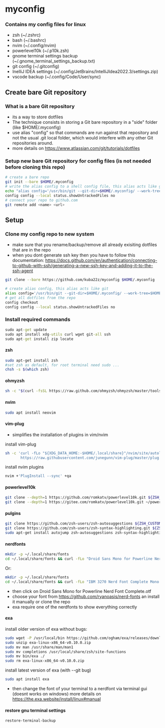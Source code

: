 # myconfig

### Contains my config files for linux
- zsh (~/.zshrc)
- bash (~/.bashrc)
- nvim (~/.config/nvim)
- powerlevel10k (~/.p10k.zsh)
- gnome terminal settings backup (~/.gnome_terminal_settings_backup.txt)
- git config (~/.gitconfig)
- InelliJ IDEA settings (~/.config/JetBrains/IntelliJIdea2022.3/settings.zip)
- vscode backup (~/.config/Code/User/sync)

## Create bare Git repository

###  What is a bare Git repository
- its a way to store dotfiles
- The technique consists in storing a Git bare repository in a "side" folder (like $HOME/.myconfig)
- use alias "config" so that commands are run against that repository and not the usual .git local folder, which would interfere with any other Git repositories around.
- more details on https://www.atlassian.com/git/tutorials/dotfiles

### Setup new bare Git repository for config files (is not needed before cloning this repo)
```bash
# create a bare repo
git init --bare $HOME/.myconfig
# write the alias config to a shell config file, this alias acts like git  
echo "alias config='/usr/bin/git --git-dir=$HOME/.myconfig/ --work-tree=$HOME'" >> $HOME/.bashrc
config config --local status.showUntrackedFiles no
# connect your repo to github.com
git remote add <name> <url>
```

## Setup

### Clone my config repo to new system
- make sure that you rename/backup/remove all already exisiting dotfiles that are in the repo
- when you dont generate ssh key then you have to follow this documentation: https://docs.github.com/en/authentication/connecting-to-github-with-ssh/generating-a-new-ssh-key-and-adding-it-to-the-ssh-agent
```bash
git clone --bare https://github.com/kuba22z/myconfig $HOME/.myconfig
```
```bash
# create alias config, this alias acts like git  
alias config='/usr/bin/git --git-dir=$HOME/.myconfig/ --work-tree=$HOME'
# get all dotfiles from the repo
config checkout
config config --local status.showUntrackedFiles no
```

### Install required commands
```bat
sudo apt-get update
sudo apt install xdg-utils curl wget git-all ssh
sudo apt-get install zip locate

```
#### zsh
```bash
sudo apt-get install zsh
#set zsh as default, for root terminal need sudo ... 
chsh -s $(which zsh)
```

#### ohmyzsh
```bash
sh -c "$(curl -fsSL https://raw.github.com/ohmyzsh/ohmyzsh/master/tools/install.sh)"
```
#### nvim
```bash
sudo apt install neovim
```
#### vim-plug
- simplifies the installation of plugins in vim/nvim

install vim-plug
```bash
sh -c 'curl -fLo "${XDG_DATA_HOME:-$HOME/.local/share}"/nvim/site/autoload/plug.vim --create-dirs \
       https://raw.githubusercontent.com/junegunn/vim-plug/master/plug.vim'
```
install nvim plugins
```bash
nvim +'PlugInstall --sync' +qa 
```
#### powerlevel10k
```bash
git clone --depth=1 https://github.com/romkatv/powerlevel10k.git ${ZSH_CUSTOM:-$HOME/.oh-my-zsh/custom}/themes/powerlevel10k
git clone --depth=1 https://gitee.com/romkatv/powerlevel10k.git ~/powerlevel10k
```
#### pulgins
```bash
git clone https://github.com/zsh-users/zsh-autosuggestions ${ZSH_CUSTOM:-~/.oh-my-zsh/custom}/plugins/zsh-autosuggestions
git clone https://github.com/zsh-users/zsh-syntax-highlighting.git ${ZSH_CUSTOM:-~/.oh-my-zsh/custom}/plugins/zsh-syntax-highlighting
sudo apt-get install autojump zsh-autosuggestions zsh-syntax-highlighting
```
#### nerdfonts
```bash
mkdir -p ~/.local/share/fonts
cd ~/.local/share/fonts && curl -fLo "Droid Sans Mono for Powerline Nerd Font Complete.otf" https://github.com/ryanoasis/nerd-fonts/raw/master/patched-fonts/DroidSansMono/complete/Droid%20Sans%20Mono%20Nerd%20Font%20Complete.otf
```
Or:
```bash
mkdir -p ~/.local/share/fonts
cd ~/.local/share/fonts && curl -fLo "IBM 3270 Nerd Font Complete Mono.otf" https://github.com/ryanoasis/nerd-fonts/raw/master/patched-fonts/3270/Regular/complete/IBM%203270%20Nerd%20Font%20Complete%20Mono.otf 
```
- then click on Droid Sans Mono for Powerline Nerd Font Complete.otf
- choose your font from https://github.com/ryanoasis/nerd-fonts an install it manually or clone the repo
- exa require one of the nerdfonts to show everything correctly

#### exa
install older version of exa without bugs:
```bash
sudo wget -P /usr/local/bin https://github.com/ogham/exa/releases/download/v0.10.0/exa-linux-x86_64-v0.10.0.zip && cd /usr/local/bin
sudo unzip exa-linux-x86_64-v0.10.0.zip 
sudo mv man /usr/share/man/man1 
sudo mv completions /usr/local/share/zsh/site-functions
sudo mv bin/exa ./
sudo rm exa-linux-x86_64-v0.10.0.zip
```
install latest version of exa (with --git bug)
```bash
sudo apt install exa
```
- then change the font of your terminal to a nerdfont via terminal gui (doesnt works on windows)
more details on https://the.exa.website/install/linux#manual

#### restore gnu terminal settings
```bat
restore-terminal-backup
```

